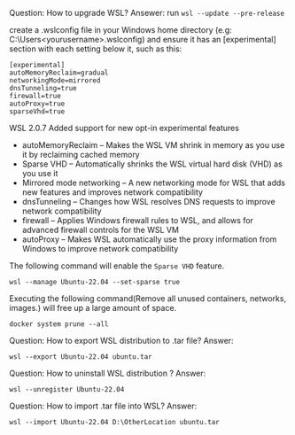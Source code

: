 Question: How to upgrade WSL?
Ansewer:
run `wsl --update --pre-release`

create a .wslconfig file in your Windows home directory (e.g: C:\Users\<yourusername>\.wslconfig) 
and ensure it has an [experimental] section with each setting below it, such as this:
```
[experimental]
autoMemoryReclaim=gradual
networkingMode=mirrored
dnsTunneling=true
firewall=true
autoProxy=true
sparseVhd=true
```

WSL 2.0.7 Added support for new opt-in experimental features
* autoMemoryReclaim – Makes the WSL VM shrink in memory as you use it by reclaiming cached memory
* Sparse VHD – Automatically shrinks the WSL virtual hard disk (VHD) as you use it
* Mirrored mode networking – A new networking mode for WSL that adds new features and improves network compatibility
* dnsTunneling – Changes how WSL resolves DNS requests to improve network compatibility
* firewall – Applies Windows firewall rules to WSL, and allows for advanced firewall controls for the WSL VM
* autoProxy – Makes WSL automatically use the proxy information from Windows to improve network compatibility

The following command will enable the `Sparse VHD` feature.
```shell
wsl --manage Ubuntu-22.04 --set-sparse true
```

Executing the following command(Remove all unused containers, networks, images.)
will free up a large amount of space.
```
docker system prune --all
```

Question: How to export WSL distribution to .tar file?
Answer:

```shell
wsl --export Ubuntu-22.04 ubuntu.tar
```

Question: How to uninstall WSL distribution ?
Answer:

```shell
wsl --unregister Ubuntu-22.04
```

Question: How to import .tar file into WSL?
Answer:

```shell
wsl --import Ubuntu-22.04 D:\OtherLocation ubuntu.tar
```